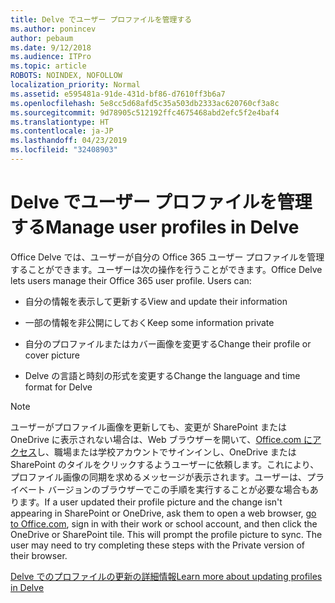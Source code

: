 ```yaml
---
title: Delve でユーザー プロファイルを管理する
ms.author: ponincev
author: pebaum
ms.date: 9/12/2018
ms.audience: ITPro
ms.topic: article
ROBOTS: NOINDEX, NOFOLLOW
localization_priority: Normal
ms.assetid: e595481a-91de-431d-bf86-d7610ff3b6a7
ms.openlocfilehash: 5e8cc5d68afd5c35a503db2333ac620760cf3a8c
ms.sourcegitcommit: 9d78905c512192ffc4675468abd2efc5f2e4baf4
ms.translationtype: HT
ms.contentlocale: ja-JP
ms.lasthandoff: 04/23/2019
ms.locfileid: "32408903"
---
```

# <a name="manage-user-profiles-in-delve"></a><span data-ttu-id="59a57-102">Delve でユーザー プロファイルを管理する</span><span class="sxs-lookup"><span data-stu-id="59a57-102">Manage user profiles in Delve</span></span>

<span data-ttu-id="59a57-p101">Office Delve では、ユーザーが自分の Office 365 ユーザー プロファイルを管理することができます。ユーザーは次の操作を行うことができます。</span><span class="sxs-lookup"><span data-stu-id="59a57-p101">Office Delve lets users manage their Office 365 user profile. Users can:</span></span>
  
- <span data-ttu-id="59a57-105">自分の情報を表示して更新する</span><span class="sxs-lookup"><span data-stu-id="59a57-105">View and update their information</span></span>
    
- <span data-ttu-id="59a57-106">一部の情報を非公開にしておく</span><span class="sxs-lookup"><span data-stu-id="59a57-106">Keep some information private</span></span>
    
- <span data-ttu-id="59a57-107">自分のプロファイルまたはカバー画像を変更する</span><span class="sxs-lookup"><span data-stu-id="59a57-107">Change their profile or cover picture</span></span>
    
- <span data-ttu-id="59a57-108">Delve の言語と時刻の形式を変更する</span><span class="sxs-lookup"><span data-stu-id="59a57-108">Change the language and time format for Delve</span></span>
    
> [!NOTE]
> <span data-ttu-id="59a57-p102">ユーザーがプロファイル画像を更新しても、変更が SharePoint または OneDrive に表示されない場合は、Web ブラウザーを開いて、[Office.com にアクセス](https://www.office.com)し、職場または学校アカウントでサインインし、OneDrive または SharePoint のタイルをクリックするようユーザーに依頼します。これにより、プロファイル画像の同期を求めるメッセージが表示されます。ユーザーは、プライベート バージョンのブラウザーでこの手順を実行することが必要な場合もあります。</span><span class="sxs-lookup"><span data-stu-id="59a57-p102">If a user updated their profile picture and the change isn't appearing in SharePoint or OneDrive, ask them to open a web browser, [go to Office.com](https://www.office.com), sign in with their work or school account, and then click the OneDrive or SharePoint tile. This will prompt the profile picture to sync. The user may need to try completing these steps with the Private version of their browser.</span></span> 
  
[<span data-ttu-id="59a57-111">Delve でのプロファイルの更新の詳細情報</span><span class="sxs-lookup"><span data-stu-id="59a57-111">Learn more about updating profiles in Delve</span></span>](https://go.microsoft.com/fwlink/?linkid=735070)
  

